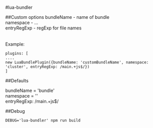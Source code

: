 #lua-bundler

##Custom options
bundleName - name of bundle<br/>
namespace - ...<br/>
entryRegExp - regExp for file names<br/>
<br/><br/>
Example: 
```
plugins: [
....
new LuaBundlePlugin({bundleName: 'customBundleName', namespace: 'cluster', entryRegExp: /main.+js$/})
]
```

##Defaults

bundleName = 'bundle'<br/>
namespace = ''<br/>
entryRegExp: /main.+js$/<br/>

##Debug

```
DEBUG='lua-bundler' npm run build
```
